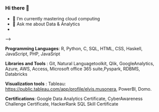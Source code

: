 ### Hi there 👋


- 🌱 I’m currently mastering cloud computing
- 💬 Ask me about Data & Analytics
- 
-->

**Programming Languages**: R, Python, C, SQL, HTML, CSS, Haskell, JavaScript, PHP, JavaSript

**Libraries and Tools** : Git, Natural Languagetoolkit, Qlik, GoogleAnalytics, Azure, AWS,
Access, Microsoft office 365 suite,Pyspark, RDBMS, Databricks

**Visualization tools** : Tableau: https://public.tableau.com/app/profile/elvis.musonera, PowerBI, Domo.

**Certifications**: Google Data Analytics Certificate, CyberAwareness Challenge Certificate, HackerRank SQL Skill Certificate
